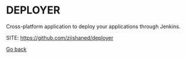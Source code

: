 # DEPLOYER

 Cross-platform application to deploy your applications through Jenkins.
 
 SITE: https://github.com/ziishaned/deployer

 [Go back](https://portable-linux-apps.github.io/apps.html)
